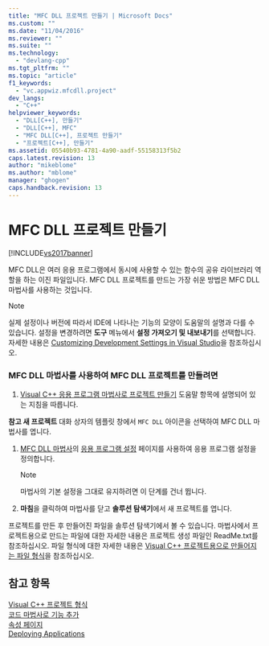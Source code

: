 ```yaml
---
title: "MFC DLL 프로젝트 만들기 | Microsoft Docs"
ms.custom: ""
ms.date: "11/04/2016"
ms.reviewer: ""
ms.suite: ""
ms.technology: 
  - "devlang-cpp"
ms.tgt_pltfrm: ""
ms.topic: "article"
f1_keywords: 
  - "vc.appwiz.mfcdll.project"
dev_langs: 
  - "C++"
helpviewer_keywords: 
  - "DLL[C++], 만들기"
  - "DLL[C++], MFC"
  - "MFC DLL[C++], 프로젝트 만들기"
  - "프로젝트[C++], 만들기"
ms.assetid: 05540b93-4781-4a90-aadf-55158313f5b2
caps.latest.revision: 13
author: "mikeblome"
ms.author: "mblome"
manager: "ghogen"
caps.handback.revision: 13
---
```

# MFC DLL 프로젝트 만들기
[!INCLUDE[vs2017banner](../../assembler/inline/includes/vs2017banner.md)]

MFC DLL은 여러 응용 프로그램에서 동시에 사용할 수 있는 함수의 공유 라이브러리 역할을 하는 이진 파일입니다.  MFC DLL 프로젝트를 만드는 가장 쉬운 방법은 MFC DLL 마법사를 사용하는 것입니다.  
  
> [!NOTE]
>  실제 설정이나 버전에 따라서 IDE에 나타나는 기능의 모양이 도움말의 설명과 다를 수 있습니다.  설정을 변경하려면 **도구** 메뉴에서 **설정 가져오기 및 내보내기**를 선택합니다.  자세한 내용은 [Customizing Development Settings in Visual Studio](http://msdn.microsoft.com/ko-kr/22c4debb-4e31-47a8-8f19-16f328d7dcd3)을 참조하십시오.  
  
### MFC DLL 마법사를 사용하여 MFC DLL 프로젝트를 만들려면  
  
1.  [Visual C\+\+ 응용 프로그램 마법사로 프로젝트 만들기](../../ide/creating-desktop-projects-by-using-application-wizards.md) 도움말 항목에 설명되어 있는 지침을 따릅니다.  
  
 **참고 새 프로젝트** 대화 상자의 템플릿 창에서 `MFC DLL` 아이콘을 선택하여 MFC DLL 마법사를 엽니다.  
  
1.  [MFC DLL 마법사](../../mfc/reference/mfc-dll-wizard.md)의 [응용 프로그램 설정](../../mfc/reference/application-settings-mfc-dll-wizard.md) 페이지를 사용하여 응용 프로그램 설정을 정의합니다.  
  
    > [!NOTE]
    >  마법사의 기본 설정을 그대로 유지하려면 이 단계를 건너 뜁니다.  
  
2.  **마침**을 클릭하여 마법사를 닫고 **솔루션 탐색기**에서 새 프로젝트를 엽니다.  
  
 프로젝트를 만든 후 만들어진 파일을 솔루션 탐색기에서 볼 수 있습니다.  마법사에서 프로젝트용으로 만드는 파일에 대한 자세한 내용은 프로젝트 생성 파일인 ReadMe.txt를 참조하십시오.  파일 형식에 대한 자세한 내용은 [Visual C\+\+ 프로젝트용으로 만들어지는 파일 형식](../../ide/file-types-created-for-visual-cpp-projects.md)을 참조하십시오.  
  
## 참고 항목  
 [Visual C\+\+ 프로젝트 형식](../Topic/Debugging%20Preparation:%20Visual%20C++%20Project%20Types.md)   
 [코드 마법사로 기능 추가](../../ide/adding-functionality-with-code-wizards-cpp.md)   
 [속성 페이지](../../ide/property-pages-visual-cpp.md)   
 [Deploying Applications](http://msdn.microsoft.com/ko-kr/4ff8881d-0daf-47e7-bfe7-774c625031b4)